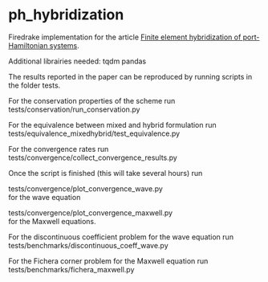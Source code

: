 # ph_hybridization
Firedrake implementation for the article [Finite element hybridization of port-Hamiltonian systems](https://arxiv.org/abs/2302.06239).

Additional librairies needed: 
tqdm
pandas

The results reported in the paper can be reproduced by running scripts in the folder tests. 


For the conservation properties of the scheme run \
tests/conservation/run_conservation.py 


For the equivalence between mixed and hybrid formulation run \
tests/equivalence_mixedhybrid/test_equivalence.py 


For the convergence rates run \
tests/convergence/collect_convergence_results.py 

Once the script is finished (this will take several hours) run 

tests/convergence/plot_convergence_wave.py \
for the wave equation

tests/convergence/plot_convergence_maxwell.py \
for the Maxwell equations. 


For the discontinuous coefficient problem for the wave equation run \
tests/benchmarks/discontinuous_coeff_wave.py 


For the Fichera corner problem for the Maxwell equation run \
tests/benchmarks/fichera_maxwell.py
